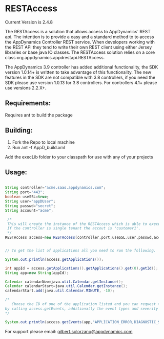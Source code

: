RESTAccess
===========

Current Version is 2.4.8

The RESTAccess is a solution that allows access to AppDynamics' REST api. The intention
is to provide a easy and a standard method to to access the AppDynamics Controller REST
service. When developers working with the REST API they tend to write their own REST
client using either Jersey libraries or base java IO classes. The RESTAccess solution 
relies on a core class org.appdynamics.appdrestapi.RESTAccess.

The AppDynamics 3.9 controller has added additional functionality, the SDK version 1.0.14+
is written to take advantage of this functionality. The new features in the SDK are not 
compatible with 3.8 controllers, if you need the SDK please use version 1.0.13 for 3.8 
controllers. For controllers 4.1+ please use versions 2.2.X+.

Requirements:
------------
Requires ant to build the package

Building:
--------
1. Fork the Repo to local machine
2. Run ant -f AppD_build.xml

Add the execLib folder to your classpath for use with any of your projects

Usage:
-----

```java

String controller="acme.saas.appdynamics.com";
String port="443";
boolean useSSL=true;
String user="appDUser";
String passwd="secret";
String account="acme";

 /*
 This will create the instance of the RESTAccess which is able to execute REST calls.
 If the controller is single tenant the accout is 'customer1'.
 */
RESTAccess access=new RESTAccess(controller,port,useSSL,user,passwd,account);


// To get the list of applications all you need to run the following.

System.out.println(access.getApplications());

int appId = access.getApplications().getApplications().get(0).getId();
String app=new String(appId);

Calendar calendarNow=java.util.Calendar.getInstance();
Calendar calendarStart=java.util.Calendar.getInstance();
calendarStart.add(java.util.Calendar.MINUTE, -10);

/*
   Choose the ID of one of the application listed and you can request the event objects
by calling access.getEvents, additionally the event types and severity needs to be provided.
*/

System.out.println(access.getEvents(app,"APPLICATION_ERROR,DIAGNOSTIC_SESSION", "INFO,WARN,ERROR",calendarStart.getTimeInMillis(), calendarNow.getTimeInMillis()));
```


For support please email: gilbert.solorzano@appdynamics.com
